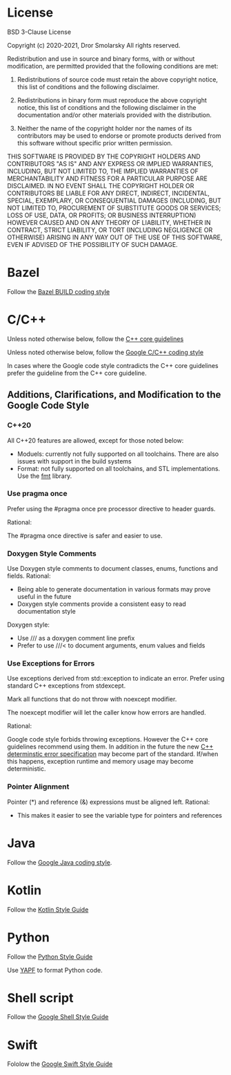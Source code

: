 # License

BSD 3-Clause License

Copyright (c) 2020-2021, Dror Smolarsky
All rights reserved.

Redistribution and use in source and binary forms, with or without
modification, are permitted provided that the following conditions are met:

1. Redistributions of source code must retain the above copyright notice,
   this list of conditions and the following disclaimer.

2. Redistributions in binary form must reproduce the above copyright notice,
   this list of conditions and the following disclaimer in the documentation
   and/or other materials provided with the distribution.

3. Neither the name of the copyright holder nor the names of its
   contributors may be used to endorse or promote products derived from
   this software without specific prior written permission.

THIS SOFTWARE IS PROVIDED BY THE COPYRIGHT HOLDERS AND CONTRIBUTORS "AS IS"
AND ANY EXPRESS OR IMPLIED WARRANTIES, INCLUDING, BUT NOT LIMITED TO, THE
IMPLIED WARRANTIES OF MERCHANTABILITY AND FITNESS FOR A PARTICULAR PURPOSE
ARE DISCLAIMED. IN NO EVENT SHALL THE COPYRIGHT HOLDER OR CONTRIBUTORS BE
LIABLE FOR ANY DIRECT, INDIRECT, INCIDENTAL, SPECIAL, EXEMPLARY, OR
CONSEQUENTIAL DAMAGES (INCLUDING, BUT NOT LIMITED TO, PROCUREMENT OF
SUBSTITUTE GOODS OR SERVICES; LOSS OF USE, DATA, OR PROFITS; OR BUSINESS
INTERRUPTION) HOWEVER CAUSED AND ON ANY THEORY OF LIABILITY, WHETHER IN
CONTRACT, STRICT LIABILITY, OR TORT (INCLUDING NEGLIGENCE OR OTHERWISE)
ARISING IN ANY WAY OUT OF THE USE OF THIS SOFTWARE, EVEN IF ADVISED OF THE
POSSIBILITY OF SUCH DAMAGE.

# Bazel

Follow the
[Bazel BUILD coding style](https://docs.bazel.build/versions/master/skylark/build-style.html)

# C/C++

Unless noted otherwise below, follow the
[C++ core guidelines](https://isocpp.github.io/CppCoreGuidelines/CppCoreGuidelines)

Unless noted otherwise below, follow the
[Google C/C++ coding style](https://google.github.io/styleguide/cppguide.html)

In cases where the Google code style contradicts the C++ core guidelines prefer
the guideline from the C++ core guideline.

## Additions, Clarifications, and Modification to the Google Code Style

### C++20

All C++20 features are allowed, except for those noted below:

* Moduels: currently not fully supported on all toolchains. There are also
   issues with support in the build systems
* Format: not fully supported on all toolchains, and STL implementations.
  Use the [fmt](https://fmt.dev/latest/index.html) library.

### Use pragma once

Prefer using the #pragma once pre processor directive to header guards.

Rational:

The #pragma once directive is safer and easier to use.

### Doxygen Style Comments
Use Doxygen style comments to document classes, enums, functions and fields.
Rational:
* Being able to generate documentation in various formats may prove useful in
  the future
* Doxygen style comments provide a consistent easy to read documentation style

Doxygen style:
* Use /// as a doxygen comment line prefix
* Prefer to use ///< to document arguments, enum values and fields

### Use Exceptions for Errors
Use exceptions derived from std::exception to indicate an error.
Prefer using standard C++ exceptions from stdexcept.

Mark all functions that do not throw with noexcept modifier.

The noexcept modifier will let the caller know how errors are handled.

Rational:

Google code style forbids throwing exceptions. However the C++ core guidelines
recommend using them. In addition in the future the new
[C++ determinstic error specification](http://www.open-std.org/jtc1/sc22/wg21/docs/papers/2018/p0709r0.pdf)
may become part of the standard. If/when this happens, exception runtime and memory
usage may become deterministic.


### Pointer Alignment
Pointer (*) and reference (&) expressions must be aligned left.
Rational:
* This makes it easier to see the variable type for pointers and references

# Java

Follow the
[Google Java coding style](https://google.github.io/styleguide/javaguide.html).

# Kotlin

Follow the
[Kotlin Style Guide](https://kotlinlang.org/docs/reference/coding-conventions.html)

# Python

Follow the
[Python Style Guide](https://www.python.org/dev/peps/pep-0008/)

Use [YAPF](https://github.com/google/yapf) to format Python code.

# Shell script
Follow the
[Google Shell Style Guide](https://google.github.io/styleguide/shellguide.html)

# Swift
Fololow the
[Google Swift Style Guide](https://google.github.io/swift)
